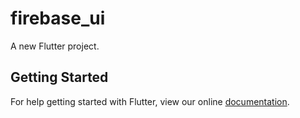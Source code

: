 # firebase_ui

A new Flutter project.

## Getting Started

For help getting started with Flutter, view our online
[documentation](https://flutter.io/).
